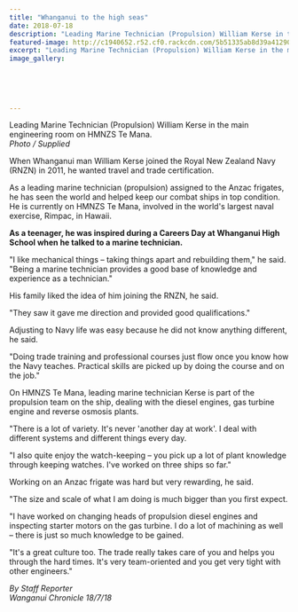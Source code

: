 ```yaml
---
title: "Whanganui to the high seas"
date: 2018-07-18
description: "Leading Marine Technician (Propulsion) William Kerse in the main engineering room on HMNZS Te Mana."
featured-image: http://c1940652.r52.cf0.rackcdn.com/5b51335ab8d39a412900070b/William-Kerse-ex-chron-18-july.gif
excerpt: "Leading Marine Technician (Propulsion) William Kerse in the main engineering room on HMNZS Te Mana."
image_gallery:
    
    
    
    
    
---
```


<p><span>Leading Marine Technician (Propulsion) William Kerse in the main engineering room on HMNZS Te Mana. <br /><em>Photo / Supplied</em></span></p>
<p class="element element-paragraph">When Whanganui man William Kerse joined the Royal New Zealand Navy (RNZN) in 2011, he wanted travel and trade certification.</p>
<p class="element element-paragraph">As a leading marine technician (propulsion) assigned to the Anzac frigates, he has seen the world and helped keep our combat ships in top condition. He is currently on HMNZS Te Mana, involved in the world's largest naval exercise, Rimpac, in Hawaii.</p>
<p class="element element-paragraph"><strong>As a teenager, he was inspired during a Careers Day at Whanganui High School when he talked to a marine technician.</strong></p>
<p class="element element-paragraph">"I like mechanical things &ndash; taking things apart and rebuilding them," he said. "Being a marine technician provides a good base of knowledge and experience as a technician."</p>
<p class="element element-paragraph">His family liked the idea of him joining the RNZN, he said.</p>
<p class="element element-paragraph">"They saw it gave me direction and provided good qualifications."</p>
<p class="element element-paragraph">Adjusting to Navy life was easy because he did not know anything different, he said.</p>
<p class="element element-paragraph">"Doing trade training and professional courses just flow once you know how the Navy teaches. Practical skills are picked up by doing the course and on the job."</p>
<p class="element element-paragraph">On HMNZS Te Mana, leading marine technician Kerse is part of the propulsion team on the ship, dealing with the diesel engines, gas turbine engine and reverse osmosis plants.</p>
<p class="element element-paragraph">"There is a lot of variety. It's never 'another day at work'. I deal with different systems and different things every day.</p>
<p class="element element-paragraph">"I also quite enjoy the watch-keeping &ndash; you pick up a lot of plant knowledge through keeping watches. I've worked on three ships so far."</p>
<p class="element element-paragraph">Working on an Anzac frigate was hard but very rewarding, he said.</p>
<p class="element element-paragraph">"The size and scale of what I am doing is much bigger than you first expect.</p>
<p class="element element-paragraph">"I have worked on changing heads of propulsion diesel engines and inspecting starter motors on the gas turbine. I do a lot of machining as well &ndash; there is just so much knowledge to be gained.</p>
<p class="element element-paragraph">"It's a great culture too. The trade really takes care of you and helps you through the hard times. It's very team-oriented and you get very tight with other engineers."</p>
<p><span><em>By Staff Reporter<br />Wanganui Chronicle 18/7/18</em></span></p>

